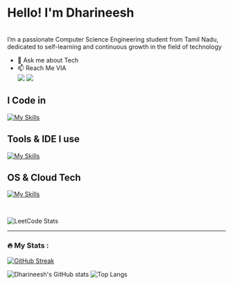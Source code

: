 # Hello! I'm Dharineesh
<br/>
I’m a passionate Computer Science Engineering student from Tamil Nadu, dedicated to self-learning and continuous growth in the field of technology

- 💬 Ask me about Tech
- 📫 Reach Me VIA
 <br/>  [<img src="https://img.shields.io/badge/LinkedIn-0077B5?style=for-the-badge&logo=linkedin&logoColor=white" />](https://www.linkedin.com/in/dharineesh22/) [<img src="https://img.shields.io/badge/Gmail-D14836?style=for-the-badge&logo=gmail&logoColor=white" />](mailto:dharineesh.tech@gmail.com)
## I Code in
[![My Skills](https://skillicons.dev/icons?i=c,java,py,go,mysql)](https://skillicons.dev)
## Tools & IDE I use
[![My Skills](https://skillicons.dev/icons?i=git,github,docker,vscode,idea,notion)](https://skillicons.dev)
## OS & Cloud Tech
[![My Skills](https://skillicons.dev/icons?i=aws,openstack,windows,linux)](https://skillicons.dev)



<br>


![LeetCode Stats](https://leetcard.jacoblin.cool/Dharineeshcse?theme=dark&font=Roboto%20Flex&ext=heatmap)

---
### :fire: My Stats :

[![GitHub Streak](https://streak-stats.demolab.com?user=Dharineeshcse&theme=highcontrast&hide_border=true&border_radius=15)](https://git.io/streak-stats)

![Dharineesh's GitHub stats](https://github-readme-stats.vercel.app/api?username=Dharineeshcse&show_icons=true&theme=dark&hide_border=true) ![Top Langs](https://github-readme-stats.vercel.app/api/top-langs/?username=Dharineeshcse&layout=compact&theme=dark&hide_border=true)
